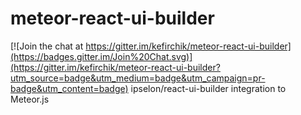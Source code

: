 # meteor-react-ui-builder

[![Join the chat at https://gitter.im/kefirchik/meteor-react-ui-builder](https://badges.gitter.im/Join%20Chat.svg)](https://gitter.im/kefirchik/meteor-react-ui-builder?utm_source=badge&utm_medium=badge&utm_campaign=pr-badge&utm_content=badge)
ipselon/react-ui-builder integration to Meteor.js
